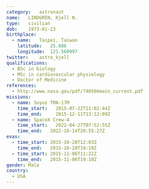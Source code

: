 ```yaml
---
category:	astronaut
name:	LINDGREN, Kjell N.
type:	civilian
dob:	1973-01-23
birthplace:
  - name:	Taipei, Taiwan
    latitude:	25.086
    longitude:	121.560997
twitter:	astro_kjell
qualifications:
  - BSc in biology
  - MSc in cardiovascular physiology
  - Doctor of Medicine
references:
  - http://www.nasa.gov/pdf/740566main_current.pdf
missions:
  - name: Soyuz TMA-17M
    time_start:   2015-07-22T21:02:44Z
    time_end:     2015-12-11T13:12:09Z
  - name: SpaceX Crew-4
    time_start:   2022-04-27T07:52:55Z
    time_end:   2022-10-14T20:55:27Z
evas:
  - time_start: 2015-10-28T12:03Z
    time_end:   2015-10-28T19:19Z
  - time_start: 2015-11-06T11:22Z
    time_end:   2015-11-06T19:10Z
gender:	Male
country:
  - USA
---
```

